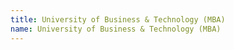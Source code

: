 ```yaml
---
title: University of Business & Technology (MBA)
name: University of Business & Technology (MBA)
---
```


